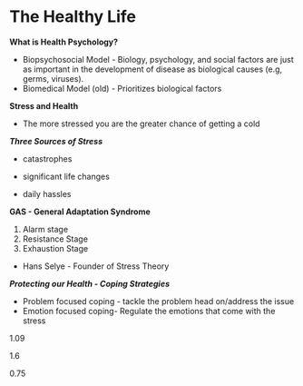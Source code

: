# The Healthy Life

************************What is Health Psychology?************************

- Biopsychosocial Model - Biology, psychology, and social factors are just as important in the development of disease as biological causes (e.g, germs, viruses).
- Biomedical Model (old) - Prioritizes biological factors

******************Stress and Health******************

- The more stressed you are the greater chance of getting a cold

*********************************************************************Three Sources of Stress*********************************************************************

- catastrophes

- significant life changes

- daily hassles

******************************************************************************************************GAS - General Adaptation Syndrome******************************************************************************************************

1. Alarm stage
2. Resistance Stage
3. Exhaustion Stage

- Hans Selye - Founder of Stress Theory

***************************************************Protecting our Health - Coping Strategies***************************************************

- Problem focused coping - tackle the problem head on/address the issue
- Emotion focused coping- Regulate the emotions that come with the stress

1.09

1.6

0.75